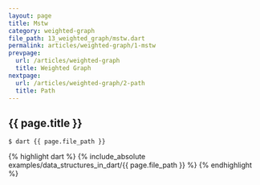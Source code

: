```yaml
---
layout: page
title: Mstw
category: weighted-graph
file_path: 13_weighted_graph/mstw.dart
permalink: articles/weighted-graph/1-mstw
prevpage:
  url: /articles/weighted-graph
  title: Weighted Graph
nextpage:
  url: /articles/weighted-graph/2-path
  title: Path
---
```


## {{ page.title }}

```terminal
$ dart {{ page.file_path }}
```      


{% highlight dart %}
{% include_absolute examples/data_structures_in_dart/{{ page.file_path }} %}
{% endhighlight %}      
